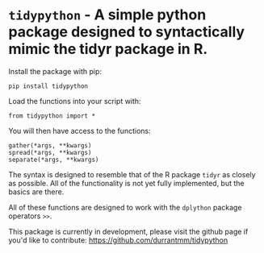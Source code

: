 # `tidypython` - A simple python package designed to syntactically mimic the tidyr package in R. 


Install the package with pip:

    pip install tidypython
    
Load the functions into your script with:

    from tidypython import *
    
You will then have access to the functions:

    gather(*args, **kwargs)
    spread(*args, **kwargs)
    separate(*args, **kwargs)

The syntax is designed to resemble that of the R package `tidyr` as closely as possible. 
All of the functionality is not yet fully implemented, but the basics are there.

All of these functions are designed to work with the `dplython` package operators `>>`.


This package is currently in development, please visit the github page if you'd like to contribute: 
https://github.com/durrantmm/tidypython